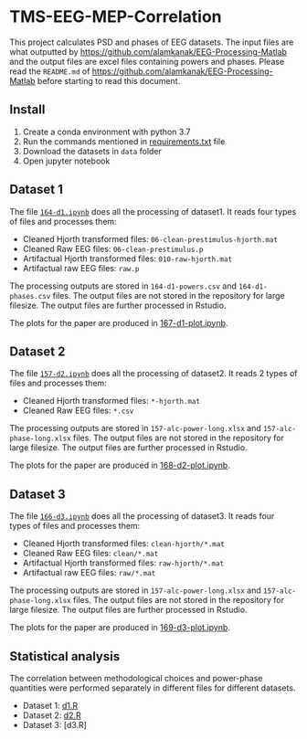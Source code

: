 # TMS-EEG-MEP-Correlation

This project calculates PSD and phases of EEG datasets. The input files are what outputted by https://github.com/alamkanak/EEG-Processing-Matlab and the output files are excel files containing powers and phases. Please read the `README.md` of https://github.com/alamkanak/EEG-Processing-Matlab before starting to read this document.

## Install
1. Create a conda environment with python 3.7
2. Run the commands mentioned in [requirements.txt](https://github.com/alamkanak/TMS-EEG-MEP-Correlation/blob/master/requirements.txt) file
3. Download the datasets in `data` folder
4. Open jupyter notebook

## Dataset 1
The file [`164-d1.ipynb`](https://github.com/alamkanak/TMS-EEG-MEP-Correlation/blob/master/164-d1.ipynb) does all the processing of dataset1. It reads four types of files and processes them:

- Cleaned Hjorth transformed files: `06-clean-prestimulus-hjorth.mat`
- Cleaned Raw EEG files: `06-clean-prestimulus.p`
- Artifactual Hjorth transformed files: `010-raw-hjorth.mat`
- Artifactual raw EEG files: `raw.p`

The processing outputs are stored in `164-d1-powers.csv` and `164-d1-phases.csv` files. The output files are not stored in the repository for large filesize. The output files are further processed in Rstudio.

The plots for the paper are produced in [167-d1-plot.ipynb](https://github.com/alamkanak/TMS-EEG-MEP-Correlation/blob/master/167-d1-plot.ipynb).

## Dataset 2
The file [`157-d2.ipynb`](https://github.com/alamkanak/TMS-EEG-MEP-Correlation/blob/master/157-d2.ipynb) does all the processing of dataset2. It reads 2 types of files and processes them:

- Cleaned Hjorth transformed files: `*-hjorth.mat`
- Cleaned Raw EEG files: `*.csv`

The processing outputs are stored in `157-alc-power-long.xlsx` and `157-alc-phase-long.xlsx` files. The output files are not stored in the repository for large filesize. The output files are further processed in Rstudio.

The plots for the paper are produced in [168-d2-plot.ipynb](https://github.com/alamkanak/TMS-EEG-MEP-Correlation/blob/master/168-d2-plot.ipynb).

## Dataset 3
The file [`166-d3.ipynb`](https://github.com/alamkanak/TMS-EEG-MEP-Correlation/blob/master/166-d3.ipynb) does all the processing of dataset3. It reads four types of files and processes them:

- Cleaned Hjorth transformed files: `clean-hjorth/*.mat`
- Cleaned Raw EEG files: `clean/*.mat`
- Artifactual Hjorth transformed files: `raw-hjorth/*.mat`
- Artifactual raw EEG files: `raw/*.mat`

The processing outputs are stored in `157-alc-power-long.xlsx` and `157-alc-phase-long.xlsx` files. The output files are not stored in the repository for large filesize. The output files are further processed in Rstudio.

The plots for the paper are produced in [169-d3-plot.ipynb](https://github.com/alamkanak/TMS-EEG-MEP-Correlation/blob/master/169-d3-plot.ipynb).

## Statistical analysis
The correlation between methodological choices and power-phase quantities were performed separately in different files for different datasets.
- Dataset 1: [d1.R](https://github.com/alamkanak/TMS-EEG-MEP-Correlation/blob/master/StatisticalAnalysis/d1.R)
- Dataset 2: [d2.R](https://github.com/alamkanak/TMS-EEG-MEP-Correlation/blob/master/StatisticalAnalysis/d2.R)
- Dataset 3: [d3.R]
